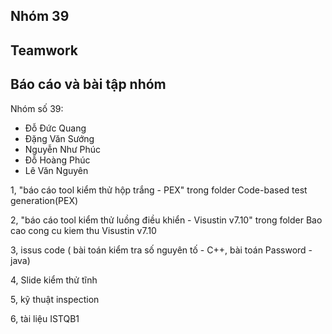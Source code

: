 ## Nhóm 39
## Teamwork
## Báo cáo và bài tập nhóm

Nhóm số 39:
- Đỗ Đức Quang
- Đặng Văn Sướng
- Nguyễn Như Phúc
- Đỗ Hoàng Phúc
- Lê Văn Nguyên

1, "báo cáo tool kiểm thử hộp trắng - PEX" trong folder Code-based test generation(PEX)

2, "báo cáo tool kiểm thử luồng điều khiển - Visustin v7.10" trong folder Bao cao cong cu kiem thu Visustin v7.10

3, issus code ( bài toán kiểm tra số nguyên tố - C++, bài toán Password - java)

4, Slide kiểm thử tĩnh

5, kỹ thuật inspection

6, tài liệu ISTQB1
